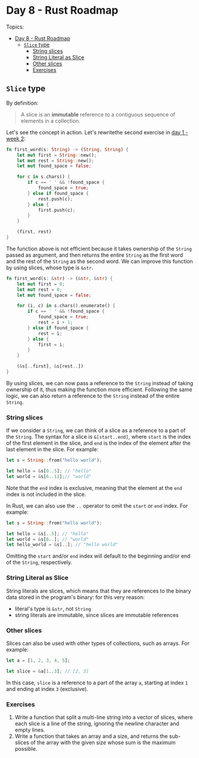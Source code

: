 # Day 8 - Rust Roadmap

Topics:

- [Day 8 - Rust Roadmap](#day-8---rust-roadmap)
  - [`Slice` type](#slice-type)
    - [String slices](#string-slices)
    - [String Literal as Slice](#string-literal-as-slice)
    - [Other slices](#other-slices)
    - [Exercises](#exercises)

## `Slice` type

By definition:

> A slice is an **immutable** reference to a contiguous sequence of elements in a collection.

Let's see the concept in action. Let's rewritethe second exercise in [day 1 - week 2](../day-1/2-01.md#exercises):

```rust
fn first_word(s: String) -> (String, String) {
    let mut first = String::new();
    let mut rest = String::new();
    let mut found_space = false;

    for c in s.chars() {
        if c == ' ' && !found_space {
            found_space = true;
        } else if found_space {
            rest.push(c);
        } else {
            first.push(c);
        }
    }

    (first, rest)
}
```

The function above is not efficient because it takes ownership of the `String` passed as argument, and then returns the entire `String` as the first word and the rest of the `String` as the second word. We can improve this function by using slices, whose type is `&str`.

```rust
fn first_word(s: &str) -> (&str, &str) {
    let mut first = 0;
    let mut rest = 0;
    let mut found_space = false;

    for (i, c) in s.chars().enumerate() {
        if c == ' ' && !found_space {
            found_space = true;
            rest = i + 1;
        } else if found_space {
            rest = i;
        } else {
            first = i;
        }
    }

    (&s[..first], &s[rest..])
}
```

By using slices, we can now pass a reference to the `String` instead of taking ownership of it, thus making the function more efficient. Following the same logic, we can also return a reference to the `String` instead of the entire `String`.

### String slices

If we consider a `String`, we can think of a slice as a reference to a part of the `String`. The syntax for a slice is `&[start..end]`, where `start` is the index of the first element in the slice, and `end` is the index of the element after the last element in the slice. For example:

```rust
let s = String::from("hello world");

let hello = &s[0..5]; // "hello"
let world = &s[6..11];// "world"
```

Note that the `end` index is exclusive, meaning that the element at the `end` index is not included in the slice.

In Rust, we can also use the `..` operator to omit the `start` or `end` index. For example:

```rust
let s = String::from("hello world");

let hello = &s[..5]; // "hello"
let world = &s[6..]; // "world"
let hello_world = &s[..]; // "hello world"
```

Omitting the `start` and/or `end` index will default to the beginning and/or end of the `String`, respectively.

### String Literal as Slice

String literals are slices, which means that they are references to the binary data stored in the program's binary: for this very reason:

- literal's type is `&str`, not `String`
- string literals are immutable, since slices are immutable references

### Other slices

Slices can also be used with other types of collections, such as arrays. For example:

```rust
let a = [1, 2, 3, 4, 5];

let slice = &a[1..3]; // [2, 3]
```

In this case, `slice` is a reference to a part of the array `a`, starting at index `1` and ending at index `3` (exclusive).

### Exercises

1. Write a function that split a multi-line string into a vector of slices, where each slice is a line of the string, ignoring the newline character and empty lines.
2. Write a function that takes an array and a size, and returns the sub-slices of the array with the given size whose sum is the maximum possible.
